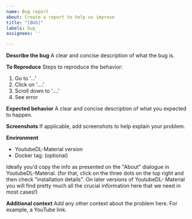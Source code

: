```yaml
---
name: Bug report
about: Create a report to help us improve
title: "[BUG]"
labels: bug
assignees: ''

---
```


**Describe the bug**
A clear and concise description of what the bug is.

**To Reproduce**
Steps to reproduce the behavior:
1. Go to '...'
2. Click on '....'
3. Scroll down to '....'
4. See error

**Expected behavior**
A clear and concise description of what you expected to happen.

**Screenshots**
If applicable, add screenshots to help explain your problem.

**Environment**
- YoutubeDL-Material version
- Docker tag: <tag> (optional)

Ideally you'd copy the info as presented on the "About" dialogue
in YoutubeDL-Material.
(for that, click on the three dots on the top right and then
check "installation details". On later versions of YoutubeDL-
Material you will find pretty much all the crucial information
here that we need in most cases!)

**Additional context**
Add any other context about the problem here. For example, a YouTube link.
